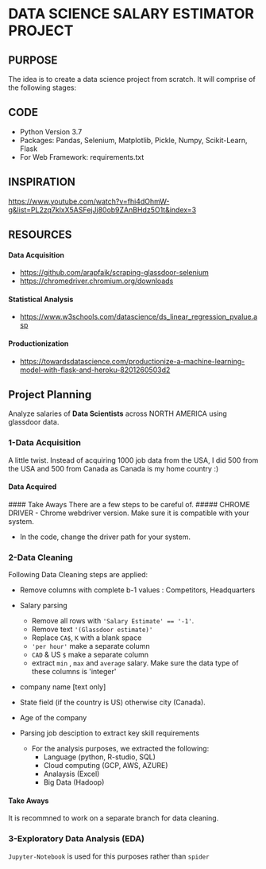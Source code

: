 # DATA SCIENCE SALARY ESTIMATOR PROJECT
## PURPOSE
The idea is to create a data science project from scratch. It will comprise of the following stages:

## CODE
- Python Version 3.7
- Packages: Pandas, Selenium, Matplotlib, Pickle, Numpy, Scikit-Learn, Flask
- For Web Framework: requirements.txt

## INSPIRATION
https://www.youtube.com/watch?v=fhi4dOhmW-g&list=PL2zq7klxX5ASFejJj80ob9ZAnBHdz5O1t&index=3

## RESOURCES 
#### Data Acquisition
- https://github.com/arapfaik/scraping-glassdoor-selenium
- https://chromedriver.chromium.org/downloads  

#### Statistical Analysis 
- https://www.w3schools.com/datascience/ds_linear_regression_pvalue.asp 
#### Productionization
- https://towardsdatascience.com/productionize-a-machine-learning-model-with-flask-and-heroku-8201260503d2

## Project Planning
Analyze salaries of **Data Scientists** across NORTH AMERICA using glassdoor data. 

### 1-Data Acquisition
A little twist. Instead of acquiring 1000 job data from the USA, I did 500 from the USA and 500 from Canada as Canada is my home country :)
#### Data Acquired
<List all columns>
#### Take Aways
There are a few steps to be careful of.
##### CHROME DRIVER
-	Chrome webdriver version. Make sure it is compatible with your system. 

-	In the code, change the driver path for your system. 

### 2-Data Cleaning
Following Data Cleaning steps are applied:
-  Remove columns with complete b-1 values : Competitors, Headquarters  
- Salary parsing
    - Remove all rows with `'Salary Estimate' == '-1'`.
    - Remove text `'(Glassdoor estimate)'`
    - Replace `CA$`, `K` with a blank space
    - `'per hour'` make a separate column 
    - `CAD` & US `$` make a separate column
    - extract `min` , `max` and `average` salary. Make sure the data type of these columns is 'integer'

- company name [text only]
- State field (if the country is US) otherwise city (Canada). 
- Age of the company 
- Parsing job desciption to extract key skill requirements
    - For the analysis purposes, we extracted the following:
    	- Language (python, R-studio, SQL)
    	- Cloud computing (GCP, AWS, AZURE)
    	- Analaysis (Excel)
    	- Big Data (Hadoop)

#### Take Aways 
It is recommned to work on a separate branch for data cleaning.     	

### 3-Exploratory Data Analysis (EDA)

`Jupyter-Notebook` is used for this purposes rather than `spider`

